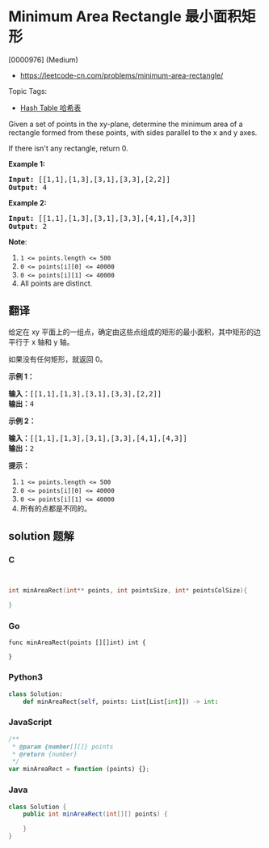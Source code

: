 # Minimum Area Rectangle 最小面积矩形

[0000976] (Medium)

- https://leetcode-cn.com/problems/minimum-area-rectangle/

Topic Tags:

- [Hash Table 哈希表](https://leetcode-cn.com/tag/hash-table/)

Given a set of points in the xy-plane, determine the minimum area of a rectangle formed from these points, with sides parallel to the x and y axes.

If there isn't any rectangle, return 0.

**Example 1:**

<pre><strong>Input: </strong><span id="example-input-1-1">[[1,1],[1,3],[3,1],[3,3],[2,2]]</span>
<strong>Output: </strong><span id="example-output-1">4</span>
</pre>

**Example 2:**

<pre><strong>Input: </strong><span id="example-input-2-1">[[1,1],[1,3],[3,1],[3,3],[4,1],[4,3]]</span>
<strong>Output: </strong><span id="example-output-2">2</span>
</pre>

**Note**:

1.  `1 <= points.length <= 500`
2.  `0 <= points[i][0] <= 40000`
3.  `0 <= points[i][1] <= 40000`
4.  All points are distinct.

## 翻译

给定在 xy 平面上的一组点，确定由这些点组成的矩形的最小面积，其中矩形的边平行于 x 轴和 y 轴。

如果没有任何矩形，就返回 0。

**示例 1：**

<pre><strong>输入：</strong>[[1,1],[1,3],[3,1],[3,3],[2,2]]
<strong>输出：</strong>4
</pre>

**示例 2：**

<pre><strong>输入：</strong>[[1,1],[1,3],[3,1],[3,3],[4,1],[4,3]]
<strong>输出：</strong>2
</pre>

**提示：**

1.  `1 <= points.length <= 500`
2.  `0 <= points[i][0] <= 40000`
3.  `0 <= points[i][1] <= 40000`
4.  所有的点都是不同的。

## solution 题解

### C

```c


int minAreaRect(int** points, int pointsSize, int* pointsColSize){

}


```

### Go

```golang
func minAreaRect(points [][]int) int {

}
```

### Python3

```python
class Solution:
    def minAreaRect(self, points: List[List[int]]) -> int:

```

### JavaScript

```javascript
/**
 * @param {number[][]} points
 * @return {number}
 */
var minAreaRect = function (points) {};
```

### Java

```java
class Solution {
    public int minAreaRect(int[][] points) {

    }
}
```
